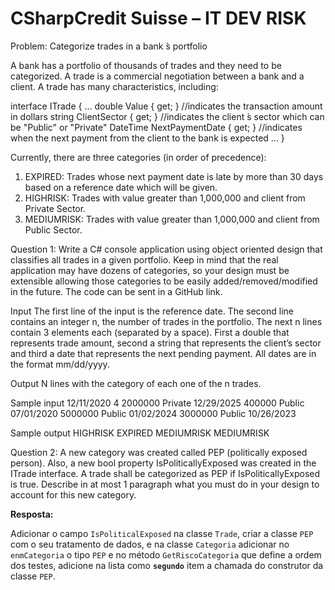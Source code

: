 # CSharpCredit Suisse – IT DEV RISK

Problem: Categorize trades in a bank ́s portfolio

A bank has a portfolio of thousands of trades and they need to be categorized. A trade is a commercial negotiation
between a bank and a client. A trade has many characteristics, including:

interface ITrade
{
...
double Value { get; } //indicates the transaction amount in dollars
string ClientSector { get; } //indicates the client ́s sector which can be "Public" or "Private"
DateTime NextPaymentDate { get; } //indicates when the next payment from the client to the bank is expected
...
}

Currently, there are three categories (in order of precedence):
1. EXPIRED: Trades whose next payment date is late by more than 30 days based on a reference date which will
be given.
2. HIGHRISK: Trades with value greater than 1,000,000 and client from Private Sector.
3. MEDIUMRISK: Trades with value greater than 1,000,000 and client from Public Sector.

Question 1: Write a C# console application using object oriented design that classifies all trades in a given portfolio.
Keep in mind that the real application may have dozens of categories, so your design must be extensible allowing those
categories to be easily added/removed/modified in the future. The code can be sent in a GitHub link.

Input
The first line of the input is the reference date. The second line contains an integer n, the number of trades in
the portfolio. The next n lines contain 3 elements each (separated by a space). First a double that represents
trade amount, second a string that represents the client’s sector and third a date that represents the next
pending payment. All dates are in the format mm/dd/yyyy.

Output
N lines with the category of each one of the n trades.

Sample input
12/11/2020
4
2000000 Private 12/29/2025
400000 Public 07/01/2020
5000000 Public 01/02/2024
3000000 Public 10/26/2023

Sample output
HIGHRISK
EXPIRED
MEDIUMRISK
MEDIUMRISK

Question 2: A new category was created called PEP (politically exposed person). Also, a new bool property
IsPoliticallyExposed was created in the ITrade interface. A trade shall be categorized as PEP if
IsPoliticallyExposed is true. Describe in at most 1 paragraph what you must do in your design to account for this
new category.

**Resposta:**

Adicionar o campo `IsPoliticalExposed` na classe `Trade`, criar a classe `PEP` com o seu tratamento de dados,
e na classe `Categoria` adicionar no `enmCategoria` o tipo `PEP` e no método `GetRiscoCategoria` que define a ordem dos testes,
adicione na lista como **`segundo`** item a chamada do construtor da classe `PEP`.

